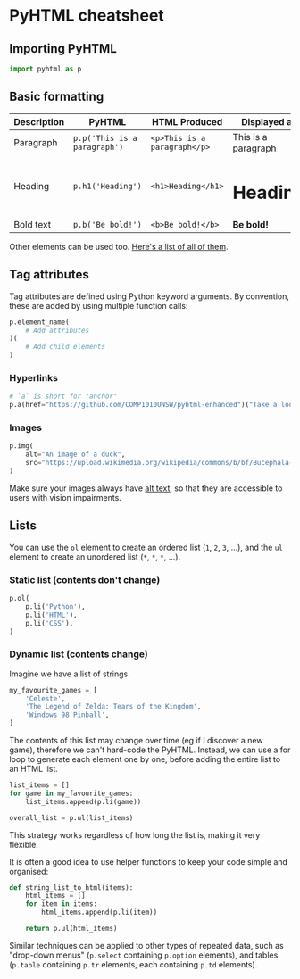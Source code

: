 # PyHTML cheatsheet

## Importing PyHTML

```py
import pyhtml as p
```

## Basic formatting

| Description | PyHTML | HTML Produced | Displayed as |
|-------------|--------|---------------|--------------|
| Paragraph | `p.p('This is a paragraph')` | `<p>This is a paragraph</p>` | This is a paragraph |
| Heading | `p.h1('Heading')` | `<h1>Heading</h1>` | <h1>Heading</h1> |
| Bold text | `p.b('Be bold!')` | `<b>Be bold!</b>` | **Be bold!** |

Other elements can be used too.
[Here's a list of all of them](https://developer.mozilla.org/en-US/docs/Web/HTML/Element).

## Tag attributes

Tag attributes are defined using Python keyword arguments. By convention, these
are added by using multiple function calls:

```py
p.element_name(
    # Add attributes
)(
    # Add child elements
)
```

### Hyperlinks

```py
# `a` is short for "anchor"
p.a(href="https://github.com/COMP1010UNSW/pyhtml-enhanced")("Take a look at the PyHTML code")
```

### Images

```py
p.img(
    alt="An image of a duck",
    src="https://upload.wikimedia.org/wikipedia/commons/b/bf/Bucephala-albeola-010.jpg",
)
```

Make sure your images always have [alt text](https://webaim.org/techniques/alttext/#breadcrumbs),
so that they are accessible to users with vision impairments.

## Lists

You can use the `ol` element to create an ordered list (`1`, `2`, `3`, ...),
and the `ul` element to create an unordered list (`*`, `*`, `*`, ...).

### Static list (contents don't change)

```py
p.ol(
    p.li('Python'),
    p.li('HTML'),
    p.li('CSS'),
)
```

### Dynamic list (contents change)

Imagine we have a list of strings.

```py
my_favourite_games = [
    'Celeste',
    'The Legend of Zelda: Tears of the Kingdom',
    'Windows 98 Pinball',
]
```

The contents of this list may change over time (eg if I discover a new game),
therefore we can't hard-code the PyHTML. Instead, we can use a for loop to
generate each element one by one, before adding the entire list to an HTML
list.

```py
list_items = []
for game in my_favourite_games:
    list_items.append(p.li(game))

overall_list = p.ul(list_items)
```

This strategy works regardless of how long the list is, making it very
flexible.

It is often a good idea to use helper functions to keep your code simple and
organised:

```py
def string_list_to_html(items):
    html_items = []
    for item in items:
        html_items.append(p.li(item))

    return p.ul(html_items)
```

Similar techniques can be applied to other types of repeated data, such as
"drop-down menus" (`p.select` containing `p.option` elements), and tables
(`p.table` containing `p.tr` elements, each containing `p.td` elements).
